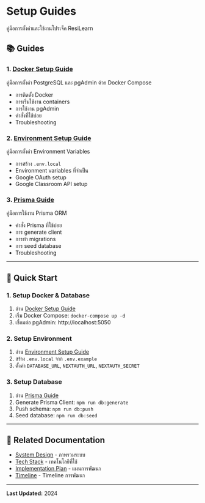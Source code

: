 # Setup Guides

คู่มือการตั้งค่าและใช้งานโปรเจ็ค ResiLearn

## 📚 Guides

### 1. [Docker Setup Guide](./DOCKER_SETUP.md)
คู่มือการตั้งค่า PostgreSQL และ pgAdmin ด้วย Docker Compose
- การติดตั้ง Docker
- การเริ่มใช้งาน containers
- การใช้งาน pgAdmin
- คำสั่งที่ใช้บ่อย
- Troubleshooting

### 2. [Environment Setup Guide](./ENV_SETUP.md)
คู่มือการตั้งค่า Environment Variables
- การสร้าง `.env.local`
- Environment variables ที่จำเป็น
- Google OAuth setup
- Google Classroom API setup

### 3. [Prisma Guide](./PRISMA_GUIDE.md)
คู่มือการใช้งาน Prisma ORM
- คำสั่ง Prisma ที่ใช้บ่อย
- การ generate client
- การทำ migrations
- การ seed database
- Troubleshooting

---

## 🚀 Quick Start

### 1. Setup Docker & Database
1. อ่าน [Docker Setup Guide](./DOCKER_SETUP.md)
2. เริ่ม Docker Compose: `docker-compose up -d`
3. เชื่อมต่อ pgAdmin: http://localhost:5050

### 2. Setup Environment
1. อ่าน [Environment Setup Guide](../ENV_SETUP.md)
2. สร้าง `.env.local` จาก `.env.example`
3. ตั้งค่า `DATABASE_URL`, `NEXTAUTH_URL`, `NEXTAUTH_SECRET`

### 3. Setup Database
1. อ่าน [Prisma Guide](./PRISMA_GUIDE.md)
2. Generate Prisma Client: `npm run db:generate`
3. Push schema: `npm run db:push`
4. Seed database: `npm run db:seed`

---

## 📖 Related Documentation

- [System Design](../system-design.md) - ภาพรวมระบบ
- [Tech Stack](../tech-stack.md) - เทคโนโลยีที่ใช้
- [Implementation Plan](../implementation.md) - แผนการพัฒนา
- [Timeline](../timeline.md) - Timeline การพัฒนา

---

**Last Updated:** 2024

